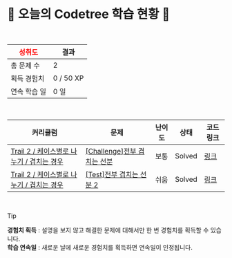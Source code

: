 # 🌲 오늘의 Codetree 학습 현황 🌲

<br />

| <span style="color:red;display:block;text-align:center;"> **성취도**</span> | 결과 |
|---|---|
| 총 문제 수 | 2 |
| 획득 경험치 | 0 / 50 XP |
| 연속 학습 일 | 0 일 |

<br />

|커리큘럼|문제|난이도|상태|코드 링크|
|---|---|---|---|---|
|[Trail 2 / 케이스별로 나누기 / 겹치는 경우](https://www.codetree.ai/trail-info/novice-mid/)|[[Challenge]전부 겹치는 선분](https://www.codetree.ai/trails/complete/curated-cards/challenge-overlapping-line-segments/)|보통|Solved|[링크](https://github.com/6puritans9/codetree-TILs/blob/main/250404/%EC%A0%84%EB%B6%80%20%EA%B2%B9%EC%B9%98%EB%8A%94%20%EC%84%A0%EB%B6%84/overlapping-line-segments.py)|
|[Trail 2 / 케이스별로 나누기 / 겹치는 경우](https://www.codetree.ai/trail-info/novice-mid/)|[[Test]전부 겹치는 선분 2](https://www.codetree.ai/trails/complete/curated-cards/test-overlapping-line-segments-2/)|쉬움|Solved|[링크](https://github.com/6puritans9/codetree-TILs/blob/main/250404/%EC%A0%84%EB%B6%80%20%EA%B2%B9%EC%B9%98%EB%8A%94%20%EC%84%A0%EB%B6%84%202/overlapping-line-segments-2.py)|


<br />

> [!TIP]
> **경험치 획득** : 설명을 보지 않고 해결한 문제에 대해서만 한 번 경험치를 획득할 수 있습니다.  
> **학습 연속일** : 새로운 날에 새로운 경험치를 획득하면 연속일이 인정됩니다.

